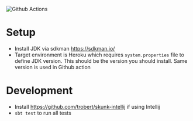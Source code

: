 ![Github Actions](https://github.com/laiboonh/repairs-backend/actions/workflows/ci_cd.yml/badge.svg)

# Setup

- Install JDK via sdkman https://sdkman.io/
- Target environment is Heroku which requires `system.properties` file to define JDK version. This should be the version
  you should install. Same version is used in Github action

# Development

- Install https://github.com/trobert/skunk-intellij if using Intellij
- `sbt test` to run all tests